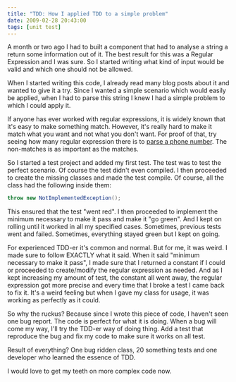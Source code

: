 ```yaml
---
title: "TDD: How I applied TDD to a simple problem"
date: 2009-02-28 20:43:00
tags: [unit test]
---
```


A month or two ago I had to built a component that had to analyse a string a return some information out of it. The best result for this was a Regular Expression and I was sure. So I started writing what kind of input would be valid and which one should not be allowed.

When I started writing this code, I already read many blog posts about it and wanted to give it a try. Since I wanted a simple scenario which would easily be applied, when I had to parse this string I knew I had a simple problem to which I could apply it.

If anyone has ever worked with regular expressions, it is widely known that it's easy to make something match. However, it's really hard to make it match what you want and not what you don't want. For proof of that, try seeing how many regular expression there is to [parse a phone number](http://regexlib.com/Search.aspx?k=phone%20number). The non-matches is as important as the matches.

So I started a test project and added my first test. The test was to test the perfect scenario. Of course the test didn't even compiled. I then proceeded to create the missing classes and made the test compile. Of course, all the class had the following inside them:

```cs
throw new NotImplementedException();
```

This ensured that the test "went red". I then proceeded to implement the minimum necessary to make it pass and make it "go green". And I kept on rolling until it worked in all my specified cases. Sometimes, previous tests went and failed. Sometimes, everything stayed green but I kept on going.

For experienced TDD-er it's common and normal. But for me, it was weird. I made sure to follow EXACTLY what it said. When it said "minimum necessary to make it pass", I made sure that I returned a constant if I could or proceeded to create/modify the regular expression as needed. And as I kept increasing my amount of test, the constant all went away, the regular expression got more precise and every time that I broke a test I came back to fix it. It's a weird feeling but when I gave my class for usage, it was working as perfectly as it could.

So why the ruckus? Because since I wrote this piece of code, I haven't seen one bug report. The code is perfect for what it is doing. When a bug will come my way, I'll try the TDD-er way of doing thing. Add a test that reproduce the bug and fix my code to make sure it works on all test.

Result of everything? One bug ridden class, 20 something tests and one developer who learned the essence of TDD.

I would love to get my teeth on more complex code now.

